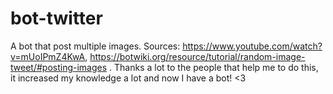 # bot-twitter
A bot that post multiple images. Sources: https://www.youtube.com/watch?v=mUoIPmZ4KwA, https://botwiki.org/resource/tutorial/random-image-tweet/#posting-images . Thanks a lot to the people that help me to do this, it increased my knowledge a lot and now I have a bot! &lt;3 
